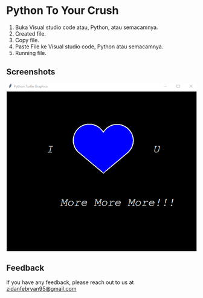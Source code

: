 # Python To Your Crush

1. Buka Visual studio code atau, Python, atau semacamnya.
2. Created file.
3. Copy file.
4. Paste File ke Visual studio code, Python atau semacamnya.
5. Running file.





## Screenshots

![App Screenshot](projekpy4.png)






    
## Feedback

If you have any feedback, please reach out to us at zidanfebryan95@gmail.com

